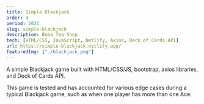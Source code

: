 ```yaml
---
title: Simple Blackjack
order: 4
period: 2021
slug: simple-blackjack
description: Boba Tea Shop
tech: [HTML/CSS, JavaScript, Netlify, Axios, Deck of Cards API]
url: https://simple-blackjack.netlify.app/
featuredImg: ["./blackjack.png"]
---
```


A simple Blackjack game built with HTML/CSS/JS, bootstrap, axios libraries, and Deck of Cards API.

This game is tested and has accounted for various edge cases during a typical Blackjack game, such as when one player has more than one Ace.